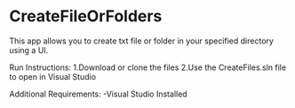# CreateFileOrFolders

This app allows you to create txt file or folder in your specified directory using a UI.

Run Instructions: 
1.Download or clone the files 
2.Use the CreateFiles.sln file to open in Visual Studio

Additional Requirements: 
-Visual Studio Installed
